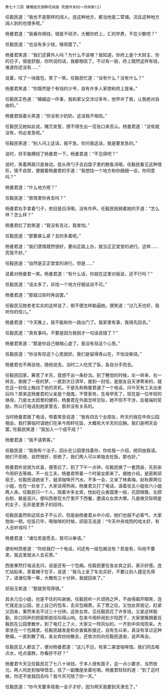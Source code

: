     第七十三回 慷慨结交游群花绕座 荒唐作夫妇一月倾家(2) 

   任毅民道：“我也不是那样的阔人，连这种地方，都当他是二荤铺。况且这种地方阔人到的也很多呢。”

   杨曼君道：“我看你用钱，很是不经济，大概你府上，汇的学费，不在少数吧？”

   任毅民道：“也没有多少钱，够用罢了。”

   杨曼君笑道：“我们还算外人吗？为什么不说哩？我知道，你府上是个大财主，你的日子，很是舒服，你所说的话，我都相信了。不过有一层，府上既然这样有钱，难道你还没有……”

   说着，咬了一块面包，笑了一笑。任毅民忙道：“没有什么？没有什么？”

   杨曼君笑道：“你既然是个有钱的少爷，自有许多人家想和府上提亲。”

   任毅民正色道：“婚姻这一件事，我和家父交涉过多年，他早许了我，让我绝对自由的。”

   杨曼君摇着头笑道：“你没有少奶奶，这话我不相信。”

   任毅民见她如此说，赌咒发誓，恨不得生出一百张口来否认。杨曼君道：“没有就没有，何必发急呢。”

   任毅民笑道：“别人问上这话，我不急。你问我这话，我是要发急的。”

   说时，将手胳膊拐了杨曼君一下。杨曼君道：“不见得吧？”

   说时，笑着两肩只是耸动，低头用勺子去舀盘子里的鲍鱼汤喝。任毅民看见这种情形，情不自禁，便握着杨曼君的手道：“我想找一个地方和你细细一谈，你同意吗？”

   杨曼君道：“什么地方呢？”

   任毅民道：“旅馆里你肯去吗？”

   杨曼君右手拿着勺子，依旧是舀汤喝，没有作声。任毅民摇撼着她的手道：“怎么样？怎么样？”

   杨曼君红了脸笑道：“我没有去过，我害怕。”

   任毅民道：“那要甚么紧？去的多着呢。”

   杨曼君道：“我们感情既然很好，要向正路上办，就当正正堂堂的进行。这样……究竟不好。”

   任毅民道：“自然是正正堂堂的进行。但是……”

   说着对杨曼君一笑。杨曼君道：“有什么话，你就在这里对我说，还不行吗？”

   任毅民道：“话太多了，非找一个地方仔细谈谈不可。”

   杨曼君道：“那就过些时再说罢。”

   任毅民见她老老实实的这样说了，倒不便怎样勒逼她。便笑道：“过几天也好，我听你的信儿。”

   杨曼君道：“今天晚上，我不能和你一路出门了。我家里有事，我得先回去。”

   任毅民道：“真有事吗，不要是因为我刚才一句话说错了？”

   杨曼君笑道：“那是你自己做贼心虚了。我没有存这个心思。”

   任毅民道：“你没有存这个心思就好。我们是留得青山在，不怕没柴烧。”

   杨曼君也不再驳他，随他说去。当时二人吃完了饭，各自分手而去。

   任毅民回家，筹思了半天，竟想不出一条妙法。到了睡觉的时候，左一转来，右一转去，倒做了一夜的梦。一直到次日清早，接到一封信，是朋友自天津寄来的，就在这一封信上触动了他的灵机，于是先和杨曼君通了一个电话，问今天有工夫出来玩吗？原来这杨曼君的父亲是个烟鬼，不管家务，生母早死了，现在是一位年轻的继母，乃是太太团里的健将，杨曼君在外面怎样交际，她不但不干涉，反极端的奖励，所以打电话到她家里去，那并没有关系的。

   当时杨曼君接了电话，带着笑音说道：“我有四五个女朋友，昨天约我在中央公园相会。我打算临时请她们在来今雨轩吃饭，大概有大半天的应酬。我们是明天会罢。’任毅民笑道：“我加入一个成不成？”

   杨曼君道：“我不请男客。”

   任毅民道：“我倒有个法子。回头在公园里找着你，你给我一介绍，统同由我请。她们不拒绝，自然很好，拒绝了，我们两人可以单独去吃饭，那也好。”

   杨曼君听说很为欢喜，便答应了。到了下午一点钟，任毅民换了一套西装，先到来今雨轩去等候。不一会工夫，杨曼君带着一个时装女郎来了。据她介绍，是密斯邱丽王，任毅民请她坐下，就添咖啡开汽水。不多一会，又来了林素梅、赵秋屏两位小姐，也在一处坐了。大家谈得热闹，杨曼君又打了电话，请着张五小姐张六小姐两人来。任毅民只一个人，陪着许多女宾，恍如在众香国里一般，花团锦簇，左顾右盼，极是高兴。便叫西崽在大厅里开下西餐，邀请众女宾大嚼。凡是做交际明星的女子，无非是爱男子的招待。

   任毅民虽然和这班女子不认识，但是由杨曼君从中介绍，她们也就不必客气，大家饱啖一顿。吃饭已毕，喝咖啡的时候，邱丽玉说道：“今天中央戏院的戏太好，有人去听戏吗？”

   杨曼君道：“诸位若是愿去，我可以奉请。”

   便吩咐西崽道：“你给我打一个电话，问还有一级包厢没有？若是有，叫他不要卖，我这里就派人去买票。”

   西崽果然打电话去问，说是还有一个包厢。任毅民要在各女宾之前，表示好感。连忙站起来，拿着帽子在手，说道：“我马上坐了车去买好，不要让别人捷足先得了。请诸位等一等，大概有三十分钟，我就回来了。”

   邱丽玉笑道：“那就劳驾得很。”

   其余几位小姐，也是不住的叫谢谢。任毅民听一片颂扬之声，不由得眉开眼笑，连忙就走出公园，坐上自己的包车，去买包厢票。买了票之后，又怕女宾惦记，赶紧又回来，果然来去不过三十分钟。这些女宾，见任毅民花了许多钱，又是这样殷勤，异口同声的把密斯脱任叫得山响。在来今雨轩闹到夕阳西下，大家便簇拥着任毅民在公园里散步。到了电灯上了火，大家又一阵风似的，一齐到中央戏院来。大家坐在一个包厢里，任毅民越发是和衣香鬓影接近，自有生以来，真没有享过这种艳福。一直到散了戏，各女宾纷纷散去，还依次的向任毅民道谢，说声再会。

   任毅民见人都去了，便对杨曼君道：“这儿不远，有家二美堂咖啡馆。我们同去喝点水，吃点蛋糕，你看好不好？”

   杨曼君今天见任毅民花了七八十块钱，于本人很有面子，这一点小要求，当然依允。两人同走到咖啡馆去，找了一副雅座坐着吃喝。杨曼君轻轻的道：“到了这时候，你还不放我回去吗？我今天可陪了你一天。”

   任毅民道：“你今天要多陪我一会子才好，因为明天我要到天津去了。”


